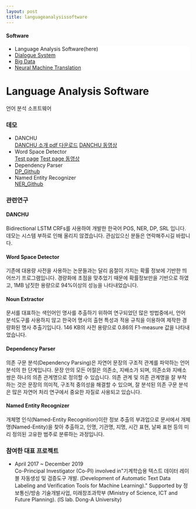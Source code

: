 ```yaml
---
layout: post
title: languageanalysissoftware
---
```

<h4>Software</h4>
 <div class="linklink" style = "background-color:#ffffff;border-radius:0 15px">
          <ul class="posts-list">
           <li>Language Analysis Software(here)
           </li>
           <li class="post-link">
                <a class="post-title" href="https://youngjoongko.github.io/AboutUs/dialoguesystem</">Dialogue System</a>
           </li>
           <li class="post-link">
                <a class="post-title" href="https://youngjoongko.github.io/AboutUs/bigdata/">Big Data</a>
           </li>
           <li class="post-link">
                <a class="post-title" href="https://youngjoongko.github.io/AboutUs/neuralmachinetranslation/">Neural Machine Translation</a>
           </li>
          </ul>
  </div>


<div class="post">
  <h1 class="pageTitle">Language Analysis Software</h1>	
  <p class="meta">언어 분석 소프트웨어</p>
</div> 

### 데모
* DANCHU<br>
  [DANCHU 소개 pdf 다운로드][danchupdf] [DANCHU 동영상][danchumv]
* Word Space Detector<br>
  [Test page][wordspace] [Test page 동영상][wordspacemv]
* Dependency Parser <br>
  [DP_Github][dp]
* Named Entity Recognizer <br>
  [NER_Github][ner]


### 관련연구
#### DANCHU 
Bidirectional LSTM CRFs를 사용하여 개발한 한국어 POS, NER, DP, SRL 입니다. 데모는 시스템 부하로 인해 올리지 않겠습니다. 관심있으신 분들은 연락해주시길 바랍니다.

#### Word Space Detector 
기존에 대용량 사전을 사용하는 논문들과는 달리 음절이 가지는 확률 정보에 기반한 띄어쓰기 프로그램입니다. 경량화에 초점을 맞추었기 때문에 확률정보만을 기반으로 하였고, 1MB 남짓한 용량으로 94%이상의 성능을 나타내었습니다.

#### Noun Extractor 
문서를 대표하는 색인어인 명사를 추출하기 위하여 연구되었던 많은 방법중에서, 언어 분석도구를 사용하지 않고 한국어 명사의 출현 특성과 적용 규칙을 이용하여 제작한 경량화된 명사 추출기입니다. 146 KB의 사전 용량으로 0.86의 F1-measure 값을 나타내었습니다.

#### Dependency Parser 
의존 구문 분석(Dependency Parsing)은 자연어 문장의 구조적 관계를 파악하는 언어 분석의 한 단계입니다. 문장 안의 모든 어절은 의존소, 지배소가 되며, 의존소와 지배소 쌍은 하나의 의존 관계명으로 정의할 수 있습니다. 의존 관계 및 의존 관계명을 잘 부착하는 것은 문장의 의미적, 구조적 중의성을 해결할 수 있으며, 잘 분석된 의존 구문 분석은 많은 자연어 처리 연구에서 중요한 자질로 사용되고 있습니다.

####  Named Entity Recognizer 
개체명 인식(Named-Entity Recognition)이란 정보 추출의 부과업으로 문서에서 개체명(Named-Entity)을 찾아 추출하고, 인명, 기관명, 지명, 시간 표현, 날짜 표현 등의 미리 정의된 고유한 범주로 분류하는 과정입니다.

### 참여한 대표 프로젝트
* April 2017 ~ December 2019<br> 
 Co-Principal Investigator (Co-PI) involved in"기계학습용 텍스트 데이터 레이블 자동생성 및 검증도구 개발. (Development of Automatic Text Data Labeling and Verification Tools for Machine Learning)."
 Supported by 정보통신/방송 기술개발사업, 미래창조과학부 (Ministry of Science, ICT and Future Planning).
 (IS lab. Dong-A University)


[danchumv]: http://dais.donga.ac.kr/files/dais/board/univislab/Danchu(0).zip
[danchupdf]:  http://dais.donga.ac.kr/files/dais/board/univislab/DANCHU-2.pdf
[wordspacemv]:  https://dais.donga.ac.kr/files/dais/board/univislab/Spacing.zip
[wordspace]:  demo_word_space_detector.jsp
[dp]:  https://github.com/sgnlplabeling/nlp_labeling/tree/master/donga/torch_dp_system
[ner]:  https://github.com/sgnlplabeling/nlp_labeling/tree/master/donga/NER


